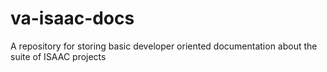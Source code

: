 # va-isaac-docs
A repository for storing basic developer oriented documentation about the suite of ISAAC projects
